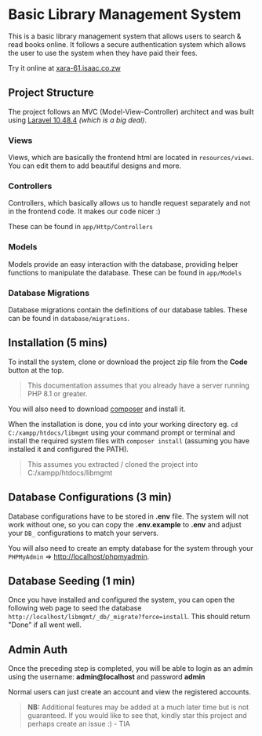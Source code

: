 # Basic Library Management System

This is a basic library management system that allows users to search &amp; read books online. It follows a secure authentication system which allows the user to use the system when they have paid their fees.

Try it online at [xara-61.isaac.co.zw](https://xara-61.isaac.co.zw)

## Project Structure

The project follows an MVC (Model-View-Controller) architect and was built using [Laravel 10.48.4](https://laravel.com) _(which is a big deal)_.

### Views 

Views, which are basically the frontend html are located in `resources/views`. You can edit them to add beautiful designs and more.

### Controllers

Controllers, which basically allows us to handle request separately and not in the frontend code. It makes our code nicer :)

These can be found in `app/Http/Controllers`

### Models

Models provide an easy interaction with the database, providing helper functions to manipulate the database. These can be found in `app/Models`

### Database Migrations

Database migrations contain the definitions of our database tables. These can be found in `database/migrations`.

## Installation (5 mins)

To install the system, clone or download the project zip file from the **Code** button at the top. 

> This documentation assumes that you already have a server running PHP 8.1 or greater.

You will also need to download [composer](https://getcomposer.org) and install it.

When the installation is done, you cd into your working directory eg. `cd C:/xampp/htdocs/libmgmt` using your command prompt or terminal and install the required system files with `composer install` (assuming you have installed it and configured the PATH). 

> This assumes you extracted / cloned the project into C:/xampp/htdocs/libmgmt

## Database Configurations (3 min)

Database configurations have to be stored in **.env** file. The system will not work without one, so you can copy the **.env.example** to **.env** and adjust your `DB_` configurations to match your servers. 

You will also need to create an empty database for the system through your `PHPMyAdmin` => [http://localhost/phpmyadmin](http://localhost/phpmyadmin).

## Database Seeding (1 min)

Once you have installed and configured the system, you can open the following web page to seed the database `http://localhost/libmgmt/_db/_migrate?force=install`. This should return "Done" if all went well.

## Admin Auth

Once the preceding step is completed, you will be able to login as an admin using the username: **admin@localhost** and password **admin**

Normal users can just create an account and view the registered accounts.

> **NB:** Additional features may be added at a much later time but is not guaranteed. If you would like to see that, kindly star this project and perhaps create an issue :) - TIA